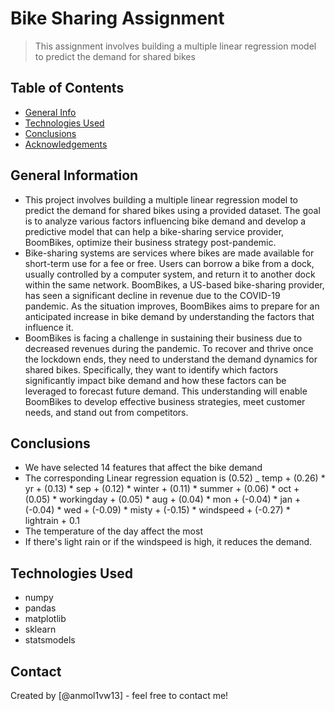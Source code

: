 # Bike Sharing Assignment

> This assignment involves building a multiple linear regression model to predict the demand for shared bikes

## Table of Contents

- [General Info](#general-information)
- [Technologies Used](#technologies-used)
- [Conclusions](#conclusions)
- [Acknowledgements](#acknowledgements)

<!-- You can include any other section that is pertinent to your problem -->

## General Information

- This project involves building a multiple linear regression model to predict the demand for shared bikes using a provided dataset. The goal is to analyze various factors influencing bike demand and develop a predictive model that can help a bike-sharing service provider, BoomBikes, optimize their business strategy post-pandemic.
- Bike-sharing systems are services where bikes are made available for short-term use for a fee or free. Users can borrow a bike from a dock, usually controlled by a computer system, and return it to another dock within the same network. BoomBikes, a US-based bike-sharing provider, has seen a significant decline in revenue due to the COVID-19 pandemic. As the situation improves, BoomBikes aims to prepare for an anticipated increase in bike demand by understanding the factors that influence it.
- BoomBikes is facing a challenge in sustaining their business due to decreased revenues during the pandemic. To recover and thrive once the lockdown ends, they need to understand the demand dynamics for shared bikes. Specifically, they want to identify which factors significantly impact bike demand and how these factors can be leveraged to forecast future demand. This understanding will enable BoomBikes to develop effective business strategies, meet customer needs, and stand out from competitors.

<!-- You don't have to answer all the questions - just the ones relevant to your project. -->

## Conclusions

- We have selected 14 features that affect the bike demand
- The corresponding Linear regression equation is
  (0.52) _ temp + (0.26) * yr + (0.13) * sep + (0.12) * winter + (0.11) * summer + (0.06) * oct + (0.05) * workingday + (0.05) * aug + (0.04) * mon + (-0.04) * jan + (-0.04) * wed + (-0.09) * misty + (-0.15) * windspeed + (-0.27) * lightrain + 0.1
- The temperature of the day affect the most
- If there's light rain or if the windspeed is high, it reduces the demand.

## Technologies Used

- numpy
- pandas
- matplotlib
- sklearn
- statsmodels

## Contact

Created by [@anmol1vw13] - feel free to contact me!

